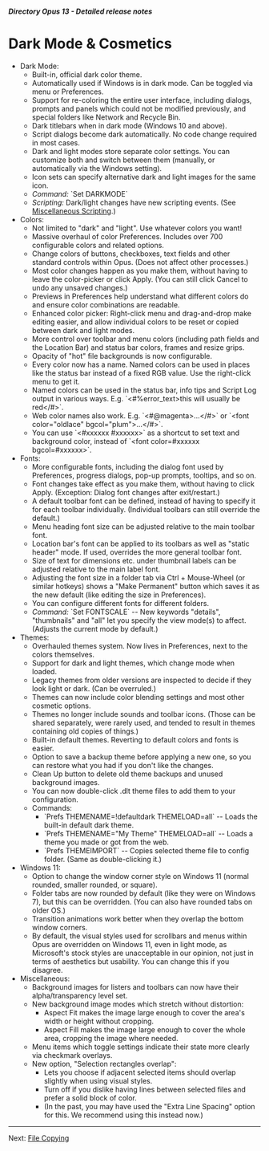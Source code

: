 ##### Directory Opus 13 - Detailed release notes

# Dark Mode & Cosmetics

- Dark Mode:
  - Built-in, official dark color theme.
  - Automatically used if Windows is in dark mode. Can be toggled via menu or Preferences.
  - Support for re-coloring the entire user interface, including dialogs, prompts and panels which could not be modified previously, and special folders like Network and Recycle Bin.
  - Dark titlebars when in dark mode (Windows 10 and above).
  - Script dialogs become dark automatically. No code change required in most cases.
  - Dark and light modes store separate color settings. You can customize both and switch between them (manually, or automatically via the Windows setting).
  - Icon sets can specify alternative dark and light images for the same icon.
  - *Command:* \`Set DARKMODE\`
  - *Scripting:* Dark/light changes have new scripting events. (See [Miscellaneous Scripting](misc_scripting.md).)
- Colors:
  - Not limited to "dark" and "light". Use whatever colors you want!
  - Massive overhaul of color Preferences. Includes over 700 configurable colors and related options.
  - Change colors of buttons, checkboxes, text fields and other standard controls within Opus. (Does not affect other processes.)
  - Most color changes happen as you make them, without having to leave the color-picker or click Apply. (You can still click Cancel to undo any unsaved changes.)
  - Previews in Preferences help understand what different colors do and ensure color combinations are readable.
  - Enhanced color picker: Right-click menu and drag-and-drop make editing easier, and allow individual colors to be reset or copied between dark and light modes.
  - More control over toolbar and menu colors (including path fields and the Location Bar) and status bar colors, frames and resize grips.
  - Opacity of "hot" file backgrounds is now configurable.
  - Every color now has a name. Named colors can be used in places like the status bar instead of a fixed RGB value. Use the right-click menu to get it.
  - Named colors can be used in the status bar, info tips and Script Log output in various ways. E.g. \`\<#%error_text\>this will usually be red\</#\>\`.
  - Web color names also work. E.g. \`\<#@magenta\>...\</#\>\` or \`\<font color="oldlace" bgcol="plum"\>...\</#\>\`.
  - You can use \`\<#xxxxxx \#xxxxxx\>\` as a shortcut to set text and background color, instead of \`\<font color=#xxxxxx bgcol=#xxxxxx\>\`.
- Fonts:
  - More configurable fonts, including the dialog font used by Preferences, progress dialogs, pop-up prompts, tooltips, and so on.
  - Font changes take effect as you make them, without having to click Apply. (Exception: Dialog font changes after exit/restart.)
  - A default toolbar font can be defined, instead of having to specify it for each toolbar individually. (Individual toolbars can still override the default.)
  - Menu heading font size can be adjusted relative to the main toolbar font.
  - Location bar's font can be applied to its toolbars as well as "static header" mode. If used, overrides the more general toolbar font.
  - Size of text for dimensions etc. under thumbnail labels can be adjusted relative to the main label font.
  - Adjusting the font size in a folder tab via Ctrl + Mouse-Wheel (or similar hotkeys) shows a "Make Permanent" button which saves it as the new default (like editing the size in Preferences).
  - You can configure different fonts for different folders.
  - *Command:* \`Set FONTSCALE\` -- New keywords "details", "thumbnails" and "all" let you specify the view mode(s) to affect. (Adjusts the current mode by default.)
- Themes:
  - Overhauled themes system. Now lives in Preferences, next to the colors themselves.
  - Support for dark and light themes, which change mode when loaded.
  - Legacy themes from older versions are inspected to decide if they look light or dark. (Can be overruled.)
  - Themes can now include color blending settings and most other cosmetic options.
  - Themes no longer include sounds and toolbar icons. (Those can be shared separately, were rarely used, and tended to result in themes containing old copies of things.)
  - Built-in default themes. Reverting to default colors and fonts is easier.
  - Option to save a backup theme before applying a new one, so you can restore what you had if you don't like the changes.
  - Clean Up button to delete old theme backups and unused background images.
  - You can now double-click .dlt theme files to add them to your configuration.
  - Commands:
    - \`Prefs THEMENAME=!defaultdark THEMELOAD=all\` -- Loads the built-in default dark theme.
    - \`Prefs THEMENAME="My Theme" THEMELOAD=all\` -- Loads a theme you made or got from the web.
    - \`Prefs THEMEIMPORT\` -- Copies selected theme file to config folder. (Same as double-clicking it.)
- Windows 11:
  - Option to change the window corner style on Windows 11 (normal rounded, smaller rounded, or square).
  - Folder tabs are now rounded by default (like they were on Windows 7), but this can be overridden. (You can also have rounded tabs on older OS.)
  - Transition animations work better when they overlap the bottom window corners.
  - By default, the visual styles used for scrollbars and menus within Opus are overridden on Windows 11, even in light mode, as Microsoft's stock styles are unacceptable in our opinion, not just in terms of aesthetics but usability. You can change this if you disagree.
- Miscellaneous:
  - Background images for listers and toolbars can now have their alpha/transparency level set.
  - New background image modes which stretch without distortion:
    - Aspect Fit makes the image large enough to cover the area's width or height without cropping.
    - Aspect Fill makes the image large enough to cover the whole area, cropping the image where needed.
  - Menu items which toggle settings indicate their state more clearly via checkmark overlays.
  - New option, "Selection rectangles overlap":
    - Lets you choose if adjacent selected items should overlap slightly when using visual styles.
    - Turn off if you dislike having lines between selected files and prefer a solid block of color.
    - (In the past, you may have used the "Extra Line Spacing" option for this. We recommend using this instead now.)

------------------------------------------------------------------------

Next: [File Copying](/Manual/release_history/opus13_detailed/file_copying.md)
